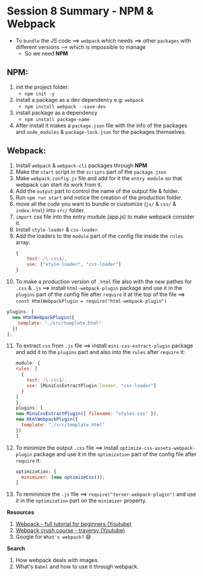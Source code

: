 # Session 8 Summary - NPM & Webpack

- To `bundle` the JS code ==> `webpack` which needs ==> other `packages` with different versions --> which is impossible to manage
  - So we need **NPM**

## NPM:

1. init the project folder:
   - `npm init -y`
1. install a package as a dev dependency e.g: `webpack`
   - `npm install webpack --save-dev`
1. install package as a dependency
   - `npm install package-name`
1. After install it makes a `package.json` file with the info of the packages and `node_modules` & `package-lock.json` for the packages themselves.

## Webpack:

1. Install `webpack` & `webpack-cli` packages through **NPM**
2. Make the `start` script in the `scripts` part of the `package.json`
3. Make `webpack.config.js` file and add for it the `entry module` so that webpack can start its work from it.
4. Add the `output` part to control the name of the output file & folder.
5. Run `npm run start` and notice the creation of the production folder.
6. move all the code you want to bundle or customize (`js/` & `css/` & `index.html`) into `src/` folder.
7. `import` css file into the entry module (app.js) to make webpack consider it.
8. Install `style-loader` & `css-loader`.
9. Add the loaders to the `module` part of the config file inside the `rules` array:
   ```javascript
   {
       test: /\.css$/,
       use: ["style-loader", "css-loader"]
   }
   ```
10. To make a production version of `.html` file also with the new pathes for `.css` & `.js` ==> install `html-webpack-plugin` package and use it in the `plugins` part of the config file after `require` it at the top of the file ==> `const HtmlWebpackPlugin = require("html-webpack-plugin")`

```javascript
plugins: [
  new HtmlWebpackPlugin({
    template: "./src/template.html"
  })
];
```

11. To extract `css` from `.js` file ==> install `mini-css-extract-plugin` package and add it to the `plugins` part and also into the `rules` after `require` it:
    ```javascript
    module: {
    rules: [
      {
        test: /\.css$/,
        use: [MiniCssExtractPlugin.loader, "css-loader"]
      }
    ]
    },
    plugins: [
    new MiniCssExtractPlugin({ filename: "styles.css" }),
    new HtmlWebpackPlugin({
      template: "./src/template.html"
    })
    ]
    ```
12. To minimize the output `.css` file ==> install `optimize-css-assets-webpack-plugin` package and use it in the `optimization` part of the config file after `require` it:

    ```javascript
    optimization: {
      minimizer: [new optimizeCss()];
    }
    ```

13. To reminimize the `.js` file ==> `require("terser-webpack-plugin")` and use it in the `optimization` part on the `minimizer` property.

**Resources**

1. [Webpack - full tutorial for beginners (Youtube)](https://www.youtube.com/watch?v=MpGLUVbqoYQ)
2. [Webpack crush course - traversy (Youtube)](https://www.youtube.com/watch?v=lziuNMk_8eQ)
3. Google for `What's webpack?` :smile:

**Search**

1. How webpack deals with images.
2. What's `Babel` and how to use it through webpack.
